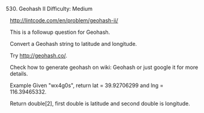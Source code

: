530. Geohash II
Difficulty: Medium

http://lintcode.com/en/problem/geohash-ii/

This is a followup question for Geohash.

Convert a Geohash string to latitude and longitude.

Try http://geohash.co/.

Check how to generate geohash on wiki: Geohash or just google it for more details.

Example
Given "wx4g0s", return lat = 39.92706299 and lng = 116.39465332.

Return double[2], first double is latitude and second double is longitude.

